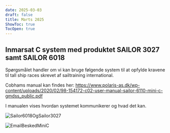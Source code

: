 ```yaml
---
date: 2025-03-03
draft: false
title: Marts 2025
ShowToc: true
TocOpen: true
---
```


## Inmarsat C system med produktet SAILOR 3027 samt SAILOR 6018

Spørgsmålet handler om vi kan bruge følgende system til at opfylde kravene til tall ship races skrevet af sailtraining international.

Cobhams manual kan findes her: <https://www.polaris-as.dk/wp-content/uploads/2020/02/98-154172-c02-user-manual-sailor-6110-mini-c-gmdss_public.pdf>

I manualen vises hvordan systemet kommunikerer og hvad det kan.

![Sailor6018OgSailor3027](/img/Sailor6018OgSailor3027.png)

![EmailBeskedMiniC](/img/EmailBeskedMiniC.png)


